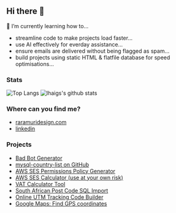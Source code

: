 ## Hi there 👋

🌱 I’m currently learning how to...

- streamline code to make projects load faster...
- use AI effectively for everday assistance...
- ensure emails are delivered without being flagged as spam...
- build projects using static HTML & flatfile database for speed optimisations...

### Stats

![Top Langs](https://github-readme-stats.vercel.app/api/top-langs/?username=lhaig&raramuridesign=html)
![lhaigs's github stats](https://github-readme-stats.vercel.app/api?username=raramuridesign&show_icons=true&count_private=true&line_height=40)

### Where can you find me?
- [raramuridesign.com](https://raramuridesign.com)
- [linkedin](https://www.linkedin.com/in/matthewphilogene/)

### Projects
- [Bad Bot Generator](https://badbot.my247apps.com/)
- [mysql-country-list on GitHub](https://kb.raramuridesign.com/mysql-country-and-nationality-list-imports/)
- [AWS SES Permissions Policy Generator](https://kb.raramuridesign.com/aws-ses-permissions-policy-generator/)
- [AWS SES Calculator (use at your own risk)](https://kb.raramuridesign.com/aws-ses-calculator/)
- [VAT Calculator Tool](https://kb.raramuridesign.com/vat-calculator/)
- [South African Post Code SQL Import](https://kb.raramuridesign.com/south-african-post-code-sql-import/)
- [Online UTM Tracking Code Builder](https://kb.raramuridesign.com/utm/)
- [Google Maps: Find GPS coordinates](https://kb.raramuridesign.com/google-maps-find-gps-coordinates/)


<!--
**raramuridesign/raramuridesign** is a ✨ _special_ ✨ repository because its `README.md` (this file) appears on your GitHub profile.

Here are some ideas to get you started:

- 🔭 I’m currently working on ...
- 🌱 I’m currently learning ...
- 👯 I’m looking to collaborate on ...
- 🤔 I’m looking for help with ...
- 💬 Ask me about ...
- 📫 How to reach me: ...
- ⚡ Fun fact: ...
-->
